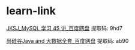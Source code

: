 # learn-link

[JKSJ_MySQL 学习 45 讲_百度网盘](https://pan.baidu.com/s/113JKfc6gm5waZ0Qipuo-oQ) 提取码: 9hd7



[尚硅谷Java and 大数据全套_百度网盘]( https://pan.baidu.com/s/1aJ03ChrK-55yryQSEowvdg) 提取码: ab90

